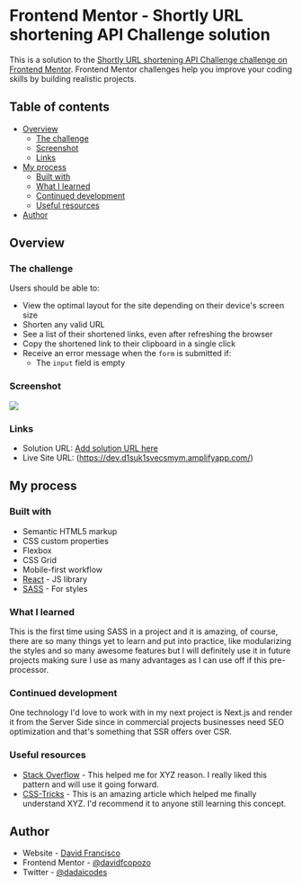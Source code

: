 # Frontend Mentor - Shortly URL shortening API Challenge solution

This is a solution to the [Shortly URL shortening API Challenge challenge on Frontend Mentor](https://www.frontendmentor.io/challenges/url-shortening-api-landing-page-2ce3ob-G). Frontend Mentor challenges help you improve your coding skills by building realistic projects.

## Table of contents

- [Overview](#overview)
  - [The challenge](#the-challenge)
  - [Screenshot](#screenshot)
  - [Links](#links)
- [My process](#my-process)
  - [Built with](#built-with)
  - [What I learned](#what-i-learned)
  - [Continued development](#continued-development)
  - [Useful resources](#useful-resources)
- [Author](#author)

## Overview

### The challenge

Users should be able to:

- View the optimal layout for the site depending on their device's screen size
- Shorten any valid URL
- See a list of their shortened links, even after refreshing the browser
- Copy the shortened link to their clipboard in a single click
- Receive an error message when the `form` is submitted if:
  - The `input` field is empty

### Screenshot

![](../assets/Shortlify.png)

### Links

- Solution URL: [Add solution URL here](https://your-solution-url.com)
- Live Site URL: (https://dev.d1suk1svecsmym.amplifyapp.com/)

## My process

### Built with

- Semantic HTML5 markup
- CSS custom properties
- Flexbox
- CSS Grid
- Mobile-first workflow
- [React](https://reactjs.org/) - JS library
- [SASS](https://sass-lang.com/) - For styles

### What I learned

This is the first time using SASS in a project and it is amazing, of course, there are so many things yet to learn and put into practice, like modularizing the styles and so many awesome features but I will definitely use it in future projects making sure I use as many advantages as I can use off if this pre-processor.

### Continued development

One technology I'd love to work with in my next project is Next.js and render it from the Server Side since in commercial projects businesses need SEO optimization and that's something that SSR offers over CSR.

### Useful resources

- [Stack Overflow](https://stackoverflow.com/) - This helped me for XYZ reason. I really liked this pattern and will use it going forward.
- [CSS-Tricks](https://css-tricks.com/) - This is an amazing article which helped me finally understand XYZ. I'd recommend it to anyone still learning this concept.

## Author

- Website - [David Francisco](https://davidfrancisco.netlify.com/)
- Frontend Mentor - [@davidfcopozo](https://www.frontendmentor.io/profile/davidfcopozo)
- Twitter - [@dadaicodes](https://www.twitter.com/dadaicodes)
